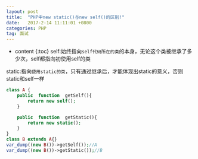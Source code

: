 ```yaml
---
layout: post
title:  "PHP中new static()与new self()的区别!"
date:   2017-2-14 11:11:01 +0800
categories: PHP
tag: 面试
---
```


* content
{:toc}
self:始终指向`self代码所在的类`的本身，无论这个类被继承了多少次，self都指向初使用self的类

static:指向`使用static的类`，只有通过继承后，才能体现出static的意义，否则static和self一样

```PHP
class A {
	public  function  getSelf(){
        return new self();
    }

    public  function  getStatic(){
        return new static();
    }
}
class B extends A{}
var_dump((new B())->getSelf());//A
var_dump((new B())->getStatic());//B
```




